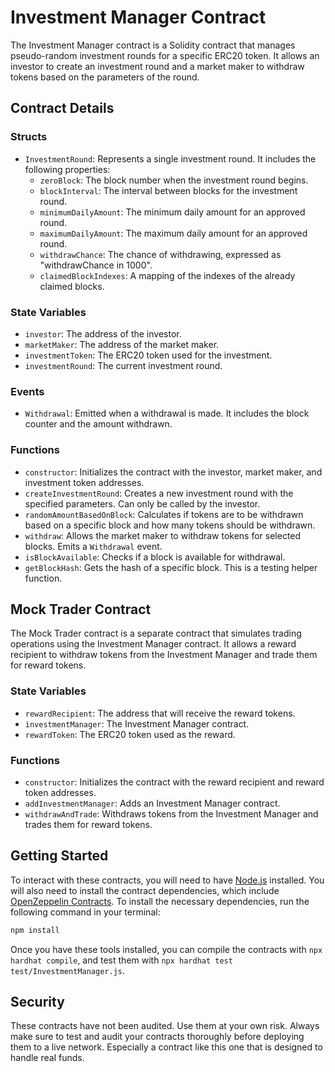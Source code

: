 # Investment Manager Contract

The Investment Manager contract is a Solidity contract that manages pseudo-random investment rounds for a specific ERC20 token. It allows an investor to create an investment round and a market maker to withdraw tokens based on the parameters of the round.

## Contract Details

### Structs

- `InvestmentRound`: Represents a single investment round. It includes the following properties:
  - `zeroBlock`: The block number when the investment round begins.
  - `blockInterval`: The interval between blocks for the investment round.
  - `minimumDailyAmount`: The minimum daily amount for an approved round.
  - `maximumDailyAmount`: The maximum daily amount for an approved round.
  - `withdrawChance`: The chance of withdrawing, expressed as "withdrawChance in 1000".
  - `claimedBlockIndexes`: A mapping of the indexes of the already claimed blocks.

### State Variables

- `investor`: The address of the investor.
- `marketMaker`: The address of the market maker.
- `investmentToken`: The ERC20 token used for the investment.
- `investmentRound`: The current investment round.

### Events

- `Withdrawal`: Emitted when a withdrawal is made. It includes the block counter and the amount withdrawn.

### Functions

- `constructor`: Initializes the contract with the investor, market maker, and investment token addresses.
- `createInvestmentRound`: Creates a new investment round with the specified parameters. Can only be called by the investor.
- `randomAmountBasedOnBlock`: Calculates if tokens are to be withdrawn based on a specific block and how many tokens should be withdrawn.
- `withdraw`: Allows the market maker to withdraw tokens for selected blocks. Emits a `Withdrawal` event.
- `isBlockAvailable`: Checks if a block is available for withdrawal.
- `getBlockHash`: Gets the hash of a specific block. This is a testing helper function.

## Mock Trader Contract

The Mock Trader contract is a separate contract that simulates trading operations using the Investment Manager contract. It allows a reward recipient to withdraw tokens from the Investment Manager and trade them for reward tokens.

### State Variables

- `rewardRecipient`: The address that will receive the reward tokens.
- `investmentManager`: The Investment Manager contract.
- `rewardToken`: The ERC20 token used as the reward.

### Functions

- `constructor`: Initializes the contract with the reward recipient and reward token addresses.
- `addInvestmentManager`: Adds an Investment Manager contract.
- `withdrawAndTrade`: Withdraws tokens from the Investment Manager and trades them for reward tokens.

## Getting Started

To interact with these contracts, you will need to have [Node.js](https://nodejs.org/) installed. You will also need to install the contract dependencies, which include [OpenZeppelin Contracts](https://github.com/OpenZeppelin/openzeppelin-contracts).
To install the necessary dependencies, run the following command in your terminal:

```bash
npm install
```

Once you have these tools installed, you can compile the contracts with `npx hardhat compile`, and test them with `npx hardhat test test/InvestmentManager.js`.

## Security

These contracts have not been audited. Use them at your own risk. Always make sure to test and audit your contracts thoroughly before deploying them to a live network. Especially a contract like this one that is designed to handle real funds.
